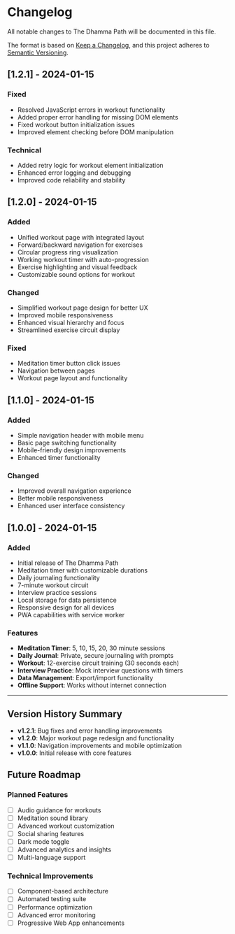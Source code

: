 # Changelog

All notable changes to The Dhamma Path will be documented in this file.

The format is based on [Keep a Changelog](https://keepachangelog.com/en/1.0.0/),
and this project adheres to [Semantic Versioning](https://semver.org/spec/v2.0.0.html).

## [1.2.1] - 2024-01-15

### Fixed
- Resolved JavaScript errors in workout functionality
- Added proper error handling for missing DOM elements
- Fixed workout button initialization issues
- Improved element checking before DOM manipulation

### Technical
- Added retry logic for workout element initialization
- Enhanced error logging and debugging
- Improved code reliability and stability

## [1.2.0] - 2024-01-15

### Added
- Unified workout page with integrated layout
- Forward/backward navigation for exercises
- Circular progress ring visualization
- Working workout timer with auto-progression
- Exercise highlighting and visual feedback
- Customizable sound options for workout

### Changed
- Simplified workout page design for better UX
- Improved mobile responsiveness
- Enhanced visual hierarchy and focus
- Streamlined exercise circuit display

### Fixed
- Meditation timer button click issues
- Navigation between pages
- Workout page layout and functionality

## [1.1.0] - 2024-01-15

### Added
- Simple navigation header with mobile menu
- Basic page switching functionality
- Mobile-friendly design improvements
- Enhanced timer functionality

### Changed
- Improved overall navigation experience
- Better mobile responsiveness
- Enhanced user interface consistency

## [1.0.0] - 2024-01-15

### Added
- Initial release of The Dhamma Path
- Meditation timer with customizable durations
- Daily journaling functionality
- 7-minute workout circuit
- Interview practice sessions
- Local storage for data persistence
- Responsive design for all devices
- PWA capabilities with service worker

### Features
- **Meditation Timer**: 5, 10, 15, 20, 30 minute sessions
- **Daily Journal**: Private, secure journaling with prompts
- **Workout**: 12-exercise circuit training (30 seconds each)
- **Interview Practice**: Mock interview questions with timers
- **Data Management**: Export/import functionality
- **Offline Support**: Works without internet connection

---

## Version History Summary

- **v1.2.1**: Bug fixes and error handling improvements
- **v1.2.0**: Major workout page redesign and functionality
- **v1.1.0**: Navigation improvements and mobile optimization
- **v1.0.0**: Initial release with core features

## Future Roadmap

### Planned Features
- [ ] Audio guidance for workouts
- [ ] Meditation sound library
- [ ] Advanced workout customization
- [ ] Social sharing features
- [ ] Dark mode toggle
- [ ] Advanced analytics and insights
- [ ] Multi-language support

### Technical Improvements
- [ ] Component-based architecture
- [ ] Automated testing suite
- [ ] Performance optimization
- [ ] Advanced error monitoring
- [ ] Progressive Web App enhancements
